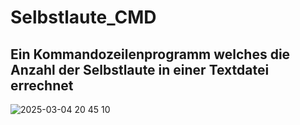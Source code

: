 # Selbstlaute_CMD
Ein Kommandozeilenprogramm welches die Anzahl der Selbstlaute in einer Textdatei errechnet
---
![2025-03-04 20 45 10](https://github.com/user-attachments/assets/0f878f13-ff86-47bf-b14b-fbaecd88a558)
